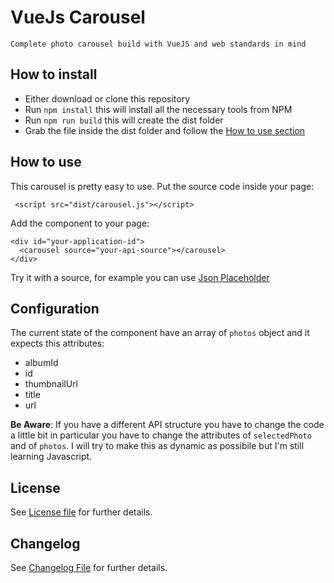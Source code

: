 # VueJs Carousel

    Complete photo carousel build with VueJS and web standards in mind

## How to install
- Either download or clone this repository
- Run `npm install` this will install all the necessary tools from NPM
- Run `npm run build` this will create the dist folder
- Grab the file inside the dist folder and follow the [How to use section](#how-to-use)


## How to use
This carousel is pretty easy to use. Put the source code inside your page:

     <script src="dist/carousel.js"></script>

Add the component to your page:

    <div id="your-application-id">
      <carousel source="your-api-source"></carousel>
    </div>

Try it with a source, for example you can use [Json Placeholder](http://jsonplaceholder.typicode.com/photos?_limit=10)


## Configuration
The current state of the component have an array of `photos` object and it expects this attributes:

- albumId
- id
- thumbnailUrl
- title
- url

**Be Aware**: If you have a different API structure you have to change the code a little bit in particular
you have to change the attributes of `selectedPhoto` and of `photos`. I will try to make this as dynamic as 
possibile but I'm still learning Javascript.


## License

See [License file](LICENSE) for further details.

## Changelog

See [Changelog File](CHANGELOG) for further details.